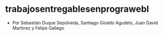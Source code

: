 # trabajosentregablesenprograwebI

- Por Sebastián Duque Sepúlveda, Santiago Giraldo Agudelo, Juan David Martinez y Felipe Gallego 
